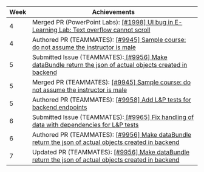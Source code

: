 Week | Achievements
---- | ------------
4 | Merged PR (PowerPoint Labs): [ [#1998] UI bug in E-Learning Lab: Text overflow cannot scroll](https://github.com/PowerPointLabs/PowerPointLabs/pull/1998)
4 | Authored PR (TEAMMATES): [ [#9945] Sample course: do not assume the instructor is male](https://github.com/TEAMMATES/teammates/pull/9945)
5 | Submitted Issue (TEAMMATES):[ [#9956] Make dataBundle return the json of actual objects created in backend](https://github.com/TEAMMATES/teammates/issues/9956)
5 | Merged PR (TEAMMATES): [ [#9945] Sample course: do not assume the instructor is male](https://github.com/TEAMMATES/teammates/pull/9945)
5 | Authored PR (TEAMMATES): [ [#9958] Add L&P tests for backend endpoints](https://github.com/TEAMMATES/teammates/pull/9958)
6 | Submitted Issue (TEAMMATES):[ [#9965] Fix handling of data with dependencies for L&P tests](https://github.com/TEAMMATES/teammates/issues/9965)
6 | Authored PR (TEAMMATES): [ [#9956] Make dataBundle return the json of actual objects created in backend](https://github.com/TEAMMATES/teammates/pull/9967)
7 | Updated PR (TEAMMATES): [ [#9956] Make dataBundle return the json of actual objects created in backend](https://github.com/TEAMMATES/teammates/pull/9967)
